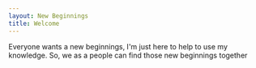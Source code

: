 ```yaml
---
layout: New Beginnings 
title: Welcome
---
```

Everyone wants a new beginnings, I'm just here to help to use my knowledge. So, we as a people can find those new beginnings together
